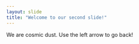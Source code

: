 ```yaml
---
layout: slide
title: "Welcome to our second slide!"
---
```

We are cosmic dust.
Use the left arrow to go back!
